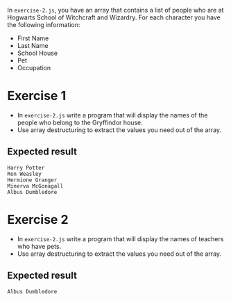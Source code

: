 In `exercise-2.js`, you have an array that contains a list of people who are at Hogwarts School of Witchcraft and Wizardry.
For each character you have the following information:

- First Name
- Last Name
- School House
- Pet
- Occupation

# Exercise 1

- In `exercise-2.js` write a program that will display the names of the people who belong to the Gryffindor house.
- Use array destructuring to extract the values you need out of the array.

## Expected result

```
Harry Potter
Ron Weasley
Hermione Granger
Minerva McGonagall
Albus Dumbledore
```

# Exercise 2

- In `exercise-2.js` write a program that will display the names of teachers who have pets.
- Use array destructuring to extract the values you need out of the array.

## Expected result

```
Albus Dumbledore
```

